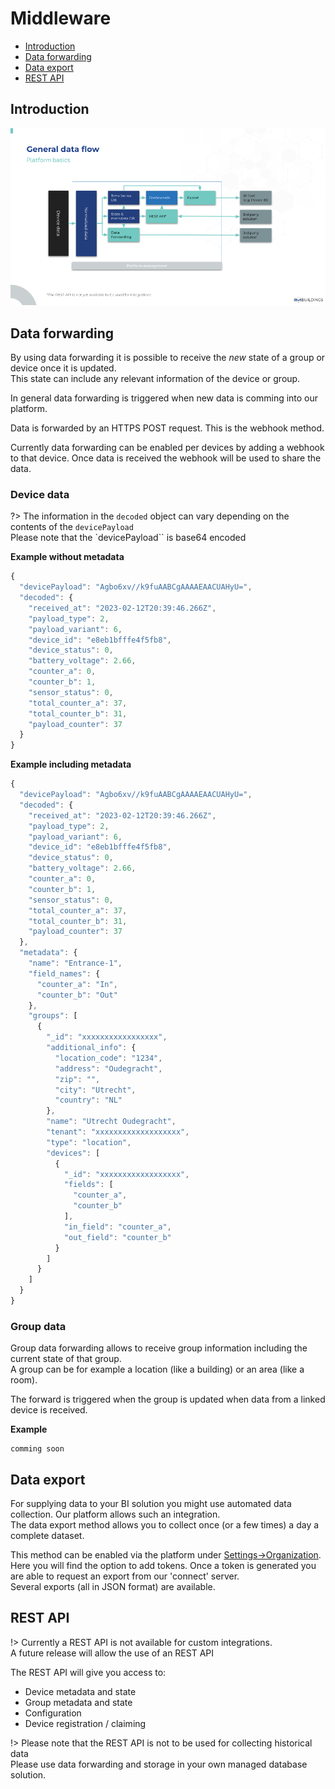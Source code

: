 # Middleware

- [Introduction](#introduction)
- [Data forwarding](#data-forwarding)
- [Data export](#data-export)
- [REST API](#REST-API)

## Introduction

<img src="./assets/middleware/middleware-overview.png" alt="login form"  class="image-100 image-center image-border">

## Data forwarding

By using data forwarding it is possible to receive the *new* state of a group or device once it is updated.<br>
This state can include any relevant information of the device or group.

In general data forwarding is triggered when new data is comming into our platform.

Data is forwarded by an HTTPS POST request. This is the webhook method.

Currently data forwarding can be enabled per devices by adding a webhook to that device.
Once data is received the webhook will be used to share the data.

### Device data

?> The information in the `decoded` object can vary depending on the contents of the `devicePayload`<br>Please note that the `devicePayload`` is base64 encoded

**Example without metadata**
```js
{
  "devicePayload": "Agbo6xv//k9fuAABCgAAAAEAACUAHyU=",
  "decoded": {
    "received_at": "2023-02-12T20:39:46.266Z",
    "payload_type": 2,
    "payload_variant": 6,
    "device_id": "e8eb1bfffe4f5fb8",
    "device_status": 0,
    "battery_voltage": 2.66,
    "counter_a": 0,
    "counter_b": 1,
    "sensor_status": 0,
    "total_counter_a": 37,
    "total_counter_b": 31,
    "payload_counter": 37
  }
}
```

**Example including metadata**
```js
{
  "devicePayload": "Agbo6xv//k9fuAABCgAAAAEAACUAHyU=",
  "decoded": {
    "received_at": "2023-02-12T20:39:46.266Z",
    "payload_type": 2,
    "payload_variant": 6,
    "device_id": "e8eb1bfffe4f5fb8",
    "device_status": 0,
    "battery_voltage": 2.66,
    "counter_a": 0,
    "counter_b": 1,
    "sensor_status": 0,
    "total_counter_a": 37,
    "total_counter_b": 31,
    "payload_counter": 37
  },
  "metadata": {
    "name": "Entrance-1",
    "field_names": {
      "counter_a": "In",
      "counter_b": "Out"
    },
    "groups": [
      {
        "_id": "xxxxxxxxxxxxxxxxx",
        "additional_info": {
          "location_code": "1234",
          "address": "Oudegracht",
          "zip": "",
          "city": "Utrecht",
          "country": "NL"
        },
        "name": "Utrecht Oudegracht",
        "tenant": "xxxxxxxxxxxxxxxxxxx",
        "type": "location",
        "devices": [
          {
            "_id": "xxxxxxxxxxxxxxxxxx",
            "fields": [
              "counter_a",
              "counter_b"
            ],
            "in_field": "counter_a",
            "out_field": "counter_b"
          }
        ]
      }
    ]
  }
}
```

### Group data

Group data forwarding allows to receive group information including the current state of that group.\
A group can be for example a location (like a building) or an area (like a room).

The forward is triggered when the group is updated when data from a linked device is received.

**Example**
```JS
comming soon
```

## Data export

For supplying data to your BI solution you might use automated data collection.
Our platform allows such an integration.<br>
The data export method allows you to collect once (or a few times) a day a complete dataset.

This method can be enabled via the platform under [Settings->Organization](https://app.im-motion.net/organization).<br>
Here you will find the option to add tokens. Once a token is generated you are able to request an export from our 'connect' server.<br>
Several exports (all in JSON format) are available.

## REST API

!> Currently a REST API is not available for custom integrations.<br>
A future release will allow the use of an REST API

The REST API will give you access to:
- Device metadata and state
- Group metadata and state
- Configuration
- Device registration / claiming

!> Please note that the REST API is not to be used for collecting historical data<br>
Please use data forwarding and storage in your own managed database solution.